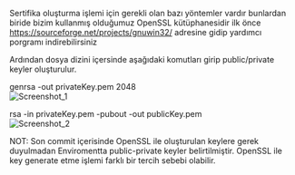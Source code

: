 Sertifika oluşturma işlemi için gerekli olan bazı yöntemler vardır bunlardan biride bizim kullanmış olduğumuz OpenSSL kütüphanesidir
ilk önce https://sourceforge.net/projects/gnuwin32/ adresine gidip yardımcı porgramı indirebilirsiniz

Ardından dosya dizini içersinde aşağıdaki komutları girip public/private keyler oluşturulur.

genrsa -out privateKey.pem 2048\
![Screenshot_1](https://user-images.githubusercontent.com/54475720/125290516-1034eb80-e329-11eb-87d9-cde9e22c98e3.png)

rsa -in privateKey.pem -pubout -out publicKey.pem\
![Screenshot_2](https://user-images.githubusercontent.com/54475720/125290532-14f99f80-e329-11eb-8453-277f0db0aae8.png)

NOT: Son commit içerisinde OpenSSL ile oluşturulan keylere gerek duyulmadan Enviromentta public-private keyler belirtilmiştir. OpenSSL ile key generate etme işlemi farklı bir tercih sebebi olabilir.
